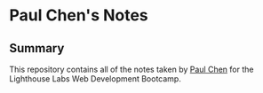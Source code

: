 # Paul Chen's Notes

## Summary

This repository contains all of the notes taken by [Paul Chen](https://github.com/chenpoyi/) for the Lighthouse Labs Web Development Bootcamp.

